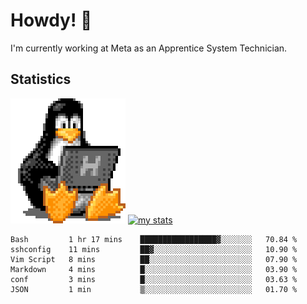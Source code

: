 # Howdy! :penguin:
I'm currently working at Meta as an Apprentice System Technician.

## Statistics

![Tux Pengiun!](tux-linux-penguin.gif)
[![my stats](https://github-readme-stats.vercel.app/api?username=benlodz&showing_icons=true&theme=tokyonight)](https://github.com/anuraghazra/github-readme-stats)

<!-- [![Top Langs](https://github-readme-stats.vercel.app/api/top-langs/?username=benlodz&layout=compact)](https://github.com/anuraghazra/github-readme-stats) ---> 

<!--START_SECTION:waka-->

```text
Bash         1 hr 17 mins    █████████████████▓░░░░░░░   70.84 %
sshconfig    11 mins         ██▓░░░░░░░░░░░░░░░░░░░░░░   10.90 %
Vim Script   8 mins          ██░░░░░░░░░░░░░░░░░░░░░░░   07.90 %
Markdown     4 mins          █░░░░░░░░░░░░░░░░░░░░░░░░   03.90 %
conf         3 mins          █░░░░░░░░░░░░░░░░░░░░░░░░   03.63 %
JSON         1 min           ▒░░░░░░░░░░░░░░░░░░░░░░░░   01.70 %
```

<!--END_SECTION:waka-->
<!--
**benlodz/benlodz** is a ✨ _special_ ✨ repository because its `README.md` (this file) appears on your GitHub profile.

Here are some ideas to get you started:

- 🔭 I’m currently working on ...
- 🌱 I’m currently learning ...
- 👯 I’m looking to collaborate on ...
- 🤔 I’m looking for help with ...
- 💬 Ask me about ...
- 📫 How to reach me: ...
- 😄 Pronouns: ...
- ⚡ Fun fact: ...
-->
